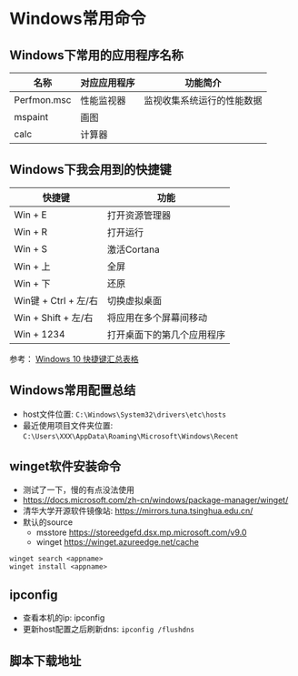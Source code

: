 # Windows常用命令

## Windows下常用的应用程序名称

| 名称        | 对应应用程序 | 功能简介                   |
|-------------|------------|----------------------------|
| Perfmon.msc | 性能监视器   | 监视收集系统运行的性能数据 |
| mspaint     | 画图         |                            |
| calc        | 计算器       |                            |

## Windows下我会用到的快捷键

| 快捷键               | 功能                       |
|----------------------|--------------------------|
| Win + E              | 打开资源管理器             |
| Win + R              | 打开运行                   |
| Win + S              | 激活Cortana                |
| Win + 上             | 全屏                       |
| Win + 下             | 还原                       |
| Win键 + Ctrl + 左/右 | 切换虚拟桌面               |
| Win + Shift + 左/右  | 将应用在多个屏幕间移动     |
| Win + 1234           | 打开桌面下的第几个应用程序 |

参考： [Windows 10 快捷键汇总表格](https://blog.csdn.net/lindexi_gd/article/details/75905104)

## Windows常用配置总结

- host文件位置: `C:\Windows\System32\drivers\etc\hosts`
- 最近使用项目文件夹位置: `C:\Users\XXX\AppData\Roaming\Microsoft\Windows\Recent`

## winget软件安装命令

- 测试了一下，慢的有点没法使用
- <https://docs.microsoft.com/zh-cn/windows/package-manager/winget/>
- 清华大学开源软件镜像站: <https://mirrors.tuna.tsinghua.edu.cn/>
- 默认的source
    - msstore https://storeedgefd.dsx.mp.microsoft.com/v9.0
    - winget  https://winget.azureedge.net/cache

```
winget search <appname>
winget install <appname>
```

## ipconfig

- 查看本机的ip: ipconfig
- 更新host配置之后刷新dns: `ipconfig /flushdns`

## 脚本下载地址

<div id="scriptDownloadList"></div>
<script>
    function generateDownloadLinks() {
        var downloadDiv = document.getElementById('scriptDownloadList');
        for(var i = downloadDiv.childNodes.length -1;i >= 0;i--){downloadDiv.removeChild(downloadDiv.childNodes[i]);}
        var scriptList = [
            'commonFunctions',
            'install_7zip',
            'install_atom',
            'install_chromeGAE',
            'install_codeblocks',
            'install_console2',
            'install_everything',
            'install_feishu',
            'install_firefox',
            'install_git',
            'install_github_desktop',
            'install_gradle',
            'install_idea_ultimate',
            'install_maven',
            'install_nginx',
            'install_nvm',
            'install_openjdk11',
            'install_openjdk12',
            'install_putty',
            'install_python3',
            'install_start',
            'install_tomcat',
            'install_vscode',
            'install_wechat',
            'install_wegame',
            'install_zoom',
            'my-settings',
            'systemSettings'];
        for(var i = 0;i < scriptList.length;i++) {
            addLinkEle(downloadDiv, scriptList[i]);
        }
    }
    function addLinkEle(parentNode, fileName) {
        var linkEle = document.createElement('a');
        linkEle.href = 'http://demo.ncfxy.site/tools/systems/windows/' + fileName + '.ps1';
        linkEle.target = '_blank';
        linkEle.download = fileName + '.ps1';
        linkEle.textContent = fileName + '.ps1';
        linkEle.style.display = 'block';
        parentNode.appendChild(linkEle);
    }
    generateDownloadLinks();
</script>
